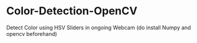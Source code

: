 # Color-Detection-OpenCV
Detect Color using HSV Sliders in ongoing Webcam (do install Numpy and opencv beforehand)
